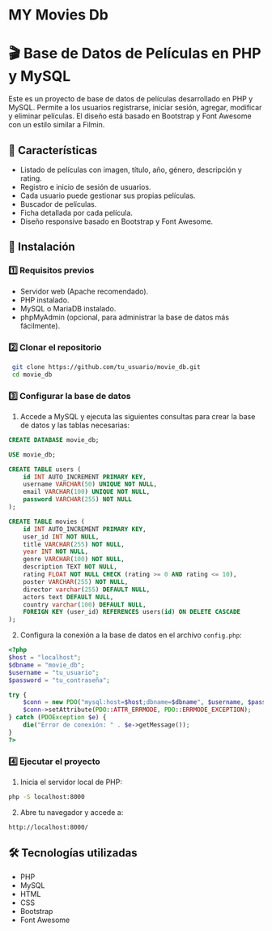 # MY Movies Db

# 🎬 Base de Datos de Películas en PHP y MySQL

Este es un proyecto de base de datos de películas desarrollado en PHP y MySQL. Permite a los usuarios registrarse, iniciar sesión, agregar, modificar y eliminar películas. El diseño está basado en Bootstrap y Font Awesome con un estilo similar a Filmin.

## 🚀 Características

- Listado de películas con imagen, título, año, género, descripción y rating.
- Registro e inicio de sesión de usuarios.
- Cada usuario puede gestionar sus propias películas.
- Buscador de películas.
- Ficha detallada por cada película.
- Diseño responsive basado en Bootstrap y Font Awesome.

## 📌 Instalación

### 1️⃣ Requisitos previos

- Servidor web (Apache recomendado).
- PHP instalado.
- MySQL o MariaDB instalado.
- phpMyAdmin (opcional, para administrar la base de datos más fácilmente).

### 2️⃣ Clonar el repositorio

```bash
 git clone https://github.com/tu_usuario/movie_db.git
 cd movie_db
```

### 3️⃣ Configurar la base de datos

1. Accede a MySQL y ejecuta las siguientes consultas para crear la base de datos y las tablas necesarias:

```sql
CREATE DATABASE movie_db;

USE movie_db;

CREATE TABLE users (
    id INT AUTO_INCREMENT PRIMARY KEY,
    username VARCHAR(50) UNIQUE NOT NULL,
    email VARCHAR(100) UNIQUE NOT NULL,
    password VARCHAR(255) NOT NULL
);

CREATE TABLE movies (
    id INT AUTO_INCREMENT PRIMARY KEY,
    user_id INT NOT NULL,
    title VARCHAR(255) NOT NULL,
    year INT NOT NULL,
    genre VARCHAR(100) NOT NULL,
    description TEXT NOT NULL,
    rating FLOAT NOT NULL CHECK (rating >= 0 AND rating <= 10),
    poster VARCHAR(255) NOT NULL,
    director varchar(255) DEFAULT NULL,
    actors text DEFAULT NULL,
    country varchar(100) DEFAULT NULL,
    FOREIGN KEY (user_id) REFERENCES users(id) ON DELETE CASCADE
);
```

2. Configura la conexión a la base de datos en el archivo `config.php`:

```php
<?php
$host = "localhost";
$dbname = "movie_db";
$username = "tu_usuario";
$password = "tu_contraseña";

try {
    $conn = new PDO("mysql:host=$host;dbname=$dbname", $username, $password);
    $conn->setAttribute(PDO::ATTR_ERRMODE, PDO::ERRMODE_EXCEPTION);
} catch (PDOException $e) {
    die("Error de conexión: " . $e->getMessage());
}
?>
```

### 4️⃣ Ejecutar el proyecto

1. Inicia el servidor local de PHP:

```bash
php -S localhost:8000
```

2. Abre tu navegador y accede a:

```
http://localhost:8000/
```

## 🛠 Tecnologías utilizadas

- PHP
- MySQL
- HTML
- CSS
- Bootstrap
- Font Awesome


